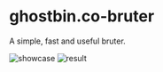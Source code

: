 # ghostbin.co-bruter
A simple, fast and useful bruter.

![showcase](https://github.com/coats1337/ghostbin.co-bruter/blob/master/showcase.gif?raw=true)
![result](https://i.imgur.com/1YKs0Em.gifv)
